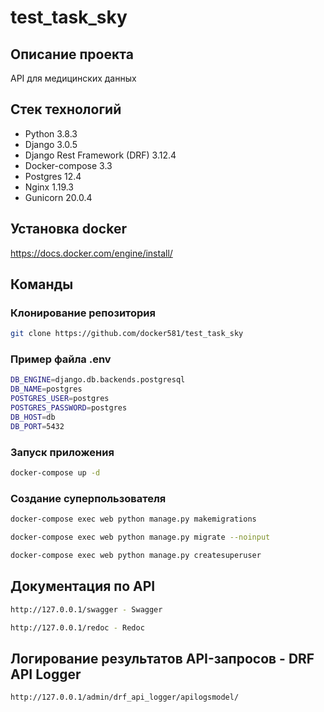 # test_task_sky

## Описание проекта
API для медицинских данных

## Стек технологий
- Python 3.8.3
- Django 3.0.5
- Django Rest Framework (DRF) 3.12.4
- Docker-compose 3.3
- Postgres 12.4
- Nginx 1.19.3
- Gunicorn 20.0.4

## Установка docker
https://docs.docker.com/engine/install/

## Команды
### Клонирование репозитория
```bash
git clone https://github.com/docker581/test_task_sky
```

### Пример файла .env
```bash
DB_ENGINE=django.db.backends.postgresql 
DB_NAME=postgres 
POSTGRES_USER=postgres 
POSTGRES_PASSWORD=postgres
DB_HOST=db 
DB_PORT=5432
```

### Запуск приложения
```bash
docker-compose up -d
```

### Создание суперпользователя
```bash
docker-compose exec web python manage.py makemigrations
```
```bash
docker-compose exec web python manage.py migrate --noinput
```
```bash
docker-compose exec web python manage.py createsuperuser
```

## Документация по API
```bash
http://127.0.0.1/swagger - Swagger
```
```bash
http://127.0.0.1/redoc - Redoc
```

## Логирование результатов API-запросов - DRF API Logger
```bash
http://127.0.0.1/admin/drf_api_logger/apilogsmodel/
```
